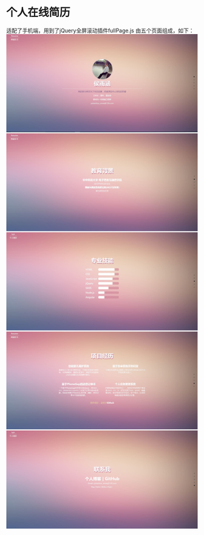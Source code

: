 # 个人在线简历
适配了手机端，用到了jQuery全屏滚动插件fullPage.js
由五个页面组成，如下：
 ![page1](https://github.com/hieeyh/online-resume/blob/master/image/page1.jpg)
 ![page2](https://github.com/hieeyh/online-resume/blob/master/image/page2.jpg)
 ![page3](https://github.com/hieeyh/online-resume/blob/master/image/page3.jpg)
 ![page4](https://github.com/hieeyh/online-resume/blob/master/image/page4.jpg)
 ![page5](https://github.com/hieeyh/online-resume/blob/master/image/page5.jpg)


